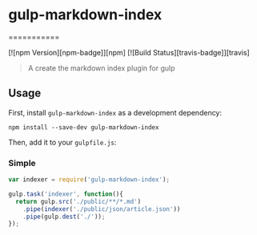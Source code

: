 # gulp-markdown-index
===========

[![npm Version][npm-badge]][npm]
[![Build Status][travis-badge]][travis]

> A create the markdown index plugin for gulp

## Usage

First, install `gulp-markdown-index` as a development dependency:

```shell
npm install --save-dev gulp-markdown-index
```

Then, add it to your `gulpfile.js`:

### Simple
```javascript
var indexer = require('gulp-markdown-index');

gulp.task('indexer', function(){
  return gulp.src('./public/**/*.md')
    .pipe(indexer('./public/json/article.json'))
    .pipe(gulp.dest('./'));
});
```
